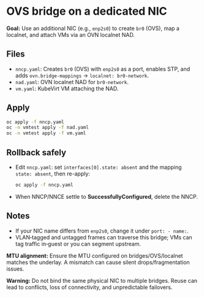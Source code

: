 # OVS bridge on a dedicated NIC

**Goal:** Use an additional NIC (e.g., `enp2s0`) to create `br0` (OVS), map a localnet, and attach VMs via an OVN localnet NAD.

## Files

- `nncp.yaml`: Creates `br0` (OVS) with `enp2s0` as a port, enables STP, and adds `ovn.bridge-mappings` → `localnet: br0-network`.
- `nad.yaml`: OVN localnet NAD for `br0-network`.
- `vm.yaml`: KubeVirt VM attaching the NAD.

## Apply

```bash
oc apply -f nncp.yaml
oc -n vmtest apply -f nad.yaml
oc -n vmtest apply -f vm.yaml
```

## Rollback safely

- Edit `nncp.yaml`: set `interfaces[0].state: absent` and the mapping `state: absent`, then re-apply:
  ```bash
  oc apply -f nncp.yaml
  ```
- When NNCP/NNCE settle to **SuccessfullyConfigured**, delete the NNCP.

## Notes

- If your NIC name differs from `enp2s0`, change it under `port: - name:`.
- VLAN‑tagged and untagged frames can traverse this bridge; VMs can tag traffic in‑guest or you can segment upstream.

**MTU alignment:** Ensure the MTU configured on bridges/OVS/localnet matches the underlay. A mismatch can cause silent drops/fragmentation issues.

**Warning:** Do not bind the same physical NIC to multiple bridges. Reuse can lead to conflicts, loss of connectivity, and unpredictable failovers.
